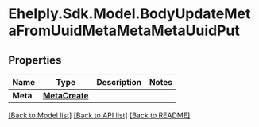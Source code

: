 # Ehelply.Sdk.Model.BodyUpdateMetaFromUuidMetaMetaMetaUuidPut

## Properties

Name | Type | Description | Notes
------------ | ------------- | ------------- | -------------
**Meta** | [**MetaCreate**](MetaCreate.md) |  | 

[[Back to Model list]](../README.md#documentation-for-models) [[Back to API list]](../README.md#documentation-for-api-endpoints) [[Back to README]](../README.md)

